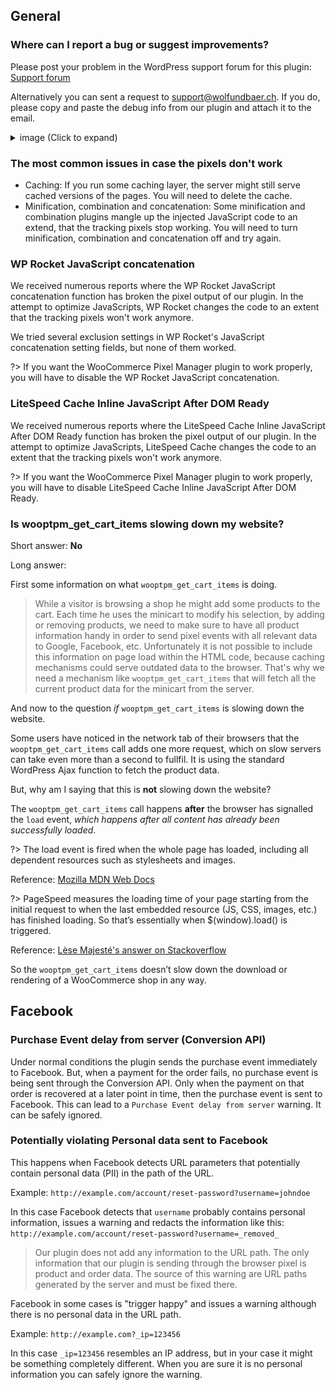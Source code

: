 ## General

### Where can I report a bug or suggest improvements?

Please post your problem in the WordPress support forum for this plugin: [Support forum](https://wordpress.org/support/plugin/woocommerce-google-adwords-conversion-tracking-tag)

Alternatively you can sent a request to [support@wolfundbaer.ch](mailto:support@wolfundbaer.ch). If you do, please copy and paste the debug info from our plugin and attach it to the email. 

<details>
<summary>image (Click to expand)</summary>

![Copy the debug info](_media/copy-debug-info.png)
</details>

### The most common issues in case the pixels don't work

- Caching: If you run some caching layer, the server might still serve cached versions of the pages. You will need to delete the cache.
- Minification, combination and concatenation: Some minification and combination plugins mangle up the injected JavaScript code to an extend, that the tracking pixels stop working. You will need to turn minification, combination and concatenation off and try again. 


### WP Rocket JavaScript concatenation

We received numerous reports where the WP Rocket JavaScript concatenation function has broken the pixel output of our plugin. In the attempt to optimize JavaScripts, WP Rocket changes the code to an extent that the tracking pixels won't work anymore. 
 
We tried several exclusion settings in WP Rocket's JavaScript concatenation setting fields, but none of them worked. 
 
?> If you want the WooCommerce Pixel Manager plugin to work properly, you will have to disable the WP Rocket JavaScript concatenation.

### LiteSpeed Cache Inline JavaScript After DOM Ready

We received numerous reports where the LiteSpeed Cache Inline JavaScript After DOM Ready function has broken the pixel output of our plugin. In the attempt to optimize JavaScripts, LiteSpeed Cache changes the code to an extent that the tracking pixels won't work anymore. 

?> If you want the WooCommerce Pixel Manager plugin to work properly, you will have to disable LiteSpeed Cache Inline JavaScript After DOM Ready.

### Is wooptpm_get_cart_items slowing down my website?

Short answer: **No**

Long answer: 

First some information on what `wooptpm_get_cart_items` is doing. 

> While a visitor is browsing a shop he might add some products to the cart. Each time he uses the minicart to modify his selection, by adding or removing products, we need to make sure to have all product information handy in order to send pixel events with all relevant data to Google, Facebook, etc. Unfortunately it is not possible to include this information on page load within the HTML code, because caching mechanisms could serve outdated data to the browser. That's why we need a mechanism like `wooptpm_get_cart_items` that will fetch all the current product data for the minicart from the server. 

And now to the question *if* `wooptpm_get_cart_items` is slowing down the website. 

Some users have noticed in the network tab of their browsers that the `wooptpm_get_cart_items` call adds one more request, which on slow servers can take even more than a second to fullfil. It is using the standard WordPress Ajax function to fetch the product data. 

But, why am I saying that this is **not** slowing down the website? 

The `wooptpm_get_cart_items` call happens **after** the browser has signalled the `load` event, *which happens after all content has already been successfully loaded*.

?> The load event is fired when the whole page has loaded, including all dependent resources such as stylesheets and images.

Reference: [Mozilla MDN Web Docs](https://developer.mozilla.org/en-US/docs/Web/API/Window/load_event)

?> PageSpeed measures the loading time of your page starting from the initial request to when the last embedded resource (JS, CSS, images, etc.) has finished loading. So that’s essentially when $(window).load() is triggered.

Reference: [Lèse Majesté's answer on Stackoverflow](https://webmasters.stackexchange.com/a/39512/51846)

So the `wooptpm_get_cart_items` doesn’t slow down the download or rendering of a WooCommerce shop in any way.


## Facebook

### Purchase Event delay from server (Conversion API)

Under normal conditions the plugin sends the purchase event immediately to Facebook. But, when a payment for the order fails, no purchase event is being sent through the Conversion API. Only when the payment on that order is recovered at a later point in time, then the purchase event is sent to Facebook. This can lead to a `Purchase Event delay from server` warning. It can be safely ignored. 

### Potentially violating Personal data sent to Facebook

This happens when Facebook detects URL parameters that potentially contain personal data (PII) in the path of the URL. 

Example: `http://example.com/account/reset-password?username=johndoe`

In this case Facebook detects that `username` probably contains personal information, issues a warning and redacts the information like this:  `http://example.com/account/reset-password?username=_removed_`

> Our plugin does not add any information to the URL path. The only information that our plugin is sending through the browser pixel is product and order data. The source of this warning are URL paths generated by the server and must be fixed there. 

Facebook in some cases is "trigger happy" and issues a warning although there is no personal data in the URL path. 

Example: `http://example.com?_ip=123456`

In this case `_ip=123456` resembles an IP address, but in your case it might be something completely different. When you are sure it is no personal information you can safely ignore the warning. 